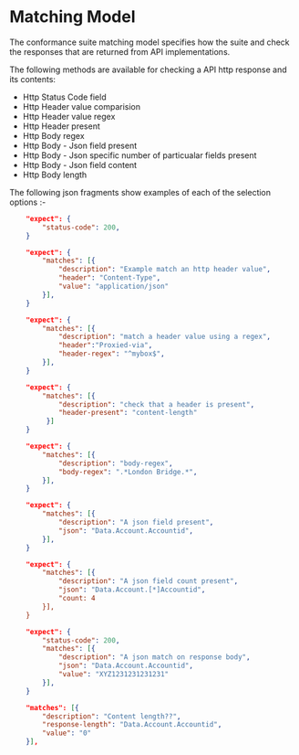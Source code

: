# Matching Model

The conformance suite matching model specifies how the suite and check the responses that are returned from API implementations.

The following methods are available for checking a API http response and its contents:

- Http Status Code field
- Http Header value comparision
- Http Header value regex
- Http Header present
- Http Body regex
- Http Body - Json field present
- Http Body - Json specific number of particualar fields present
- Http Body - Json field content
- Http Body length

The following json fragments show examples of each of the selection options :-

```json
    "expect": {
        "status-code": 200,
    }
```

```json
    "expect": {
        "matches": [{
            "description": "Example match an http header value",
            "header": "Content-Type",
            "value": "application/json"
        }],
    }
```

```json
    "expect": {
        "matches": [{
            "description": "match a header value using a regex",
            "header":"Proxied-via",
            "header-regex": "^mybox$",
        }],
    }
```

```json
    "expect": {
        "matches": [{
            "description": "check that a header is present",
            "header-present": "content-length"
         }]
    }
```

```json
    "expect": {
        "matches": [{
            "description": "body-regex",
            "body-regex": ".*London Bridge.*",
        }],
    }
```

```json
    "expect": {
        "matches": [{
            "description": "A json field present",
            "json": "Data.Account.Accountid",
        }],
    }
```

```json
    "expect": {
        "matches": [{
            "description": "A json field count present",
            "json": "Data.Account.[*]Accountid",
            "count: 4
        }],
    }
```




```json
    "expect": {
        "status-code": 200,
        "matches": [{
            "description": "A json match on response body",
            "json": "Data.Account.Accountid",
            "value": "XYZ1231231231231"
        }],
    }
```

```json
    "matches": [{
        "description": "Content length??",
        "response-length": "Data.Account.Accountid",
        "value": "0"
    }],
```
